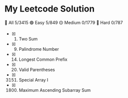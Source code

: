 # My Leetcode Solution

:poop: All 5/3415
:green_circle: Easy 5/849
:yellow_circle: Medium 0/1779
:red_circle: Hard 0/787

- [x] 1. Two Sum
- [x] 9. Palindrome Number
- [x] 14. Longest Common Prefix
- [x] 20. Valid Parentheses
- [x] 3151. Special Array I
- [x] 1800. Maximum Ascending Subarray Sum